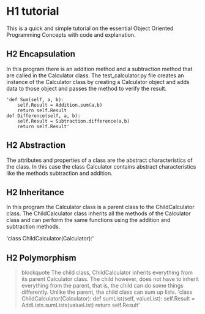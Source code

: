 # H1 tutorial
This is a quick and simple tutorial on the essential Object Oriented Programming Concepts with code and explanation. 
## H2 Encapsulation
In this program there is an addition method and a subtraction method that are called in the Calculator class. The test_calculator.py file creates an instance of the Calculator class by creating a Calculator object and adds data to those object and passes the method to verify the result.

    'def Sum(self, a, b):
        self.Result = Addition.sum(a,b)
        return self.Result
    def Difference(self, a, b):
        self.Result = Subtraction.difference(a,b)
        return self.Result'
        
        
## H2 Abstraction
The attributes and properties of a class are the abstract characteristics of the class. In this case the class Calculator contains abstract characteristics like the methods subtraction and addition. 

## H2 Inheritance
In this program the Calculator class is a parent class to the ChildCalculator class. The ChildCalculator class inherits all the methods of the Calculator class and can perform the same functions using the addition and subtraction methods.

'class ChildCalculator(Calculator):'


## H2 Polymorphism
> blockquote The child class, ChildCalculator inherits everything from its parent Calculator class. The child however, does not have to inherit everything from the parent, that is, the child can do some things differently. Unlike the parent, the child class can sum up lists. 
'class ChildCalculator(Calculator):
    def sumList(self, valueList):
        self.Result = AddLists.sumLists(valueList)
        return self.Result'
